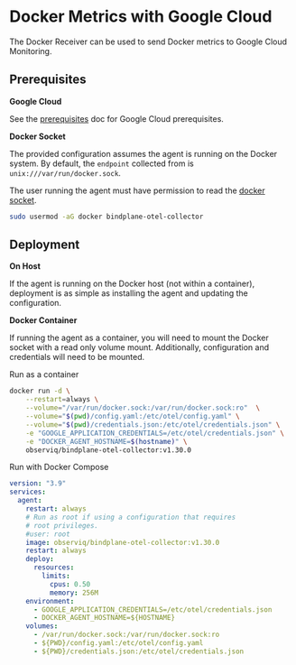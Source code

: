 # Docker Metrics with Google Cloud

The Docker Receiver can be used to send Docker metrics to Google Cloud Monitoring.

## Prerequisites

**Google Cloud**

See the [prerequisites](../prerequisites.md) doc for Google Cloud prerequisites.

**Docker Socket**

The provided configuration assumes the agent is running on the Docker system. By default, the `endpoint` collected from is `unix:///var/run/docker.sock`.

The user running the agent must have permission to read the [docker socket](https://docs.docker.com/engine/install/linux-postinstall/).

```bash
sudo usermod -aG docker bindplane-otel-collector
```

## Deployment

**On Host**

If the agent is running on the Docker host (not within a container), deployment is as simple as installing the agent and updating the configuration.

**Docker Container**

If running the agent as a container, you will need to mount the Docker socket with a read only volume mount. Additionally, configuration and credentials will need to be mounted.

Run as a container

```bash
docker run -d \
    --restart=always \
    --volume="/var/run/docker.sock:/var/run/docker.sock:ro"  \
    --volume="$(pwd)/config.yaml:/etc/otel/config.yaml" \
    --volume="$(pwd)/credentials.json:/etc/otel/credentials.json" \
    -e "GOOGLE_APPLICATION_CREDENTIALS=/etc/otel/credentials.json" \
    -e "DOCKER_AGENT_HOSTNAME=$(hostname)" \
    observiq/bindplane-otel-collector:v1.30.0
```

Run with Docker Compose

```yaml
version: "3.9"
services:
  agent:
    restart: always
    # Run as root if using a configuration that requires
    # root privileges.
    #user: root
    image: observiq/bindplane-otel-collector:v1.30.0
    restart: always
    deploy:
      resources:
        limits:
          cpus: 0.50
          memory: 256M
    environment:
      - GOOGLE_APPLICATION_CREDENTIALS=/etc/otel/credentials.json
      - DOCKER_AGENT_HOSTNAME=${HOSTNAME}
    volumes:
      - /var/run/docker.sock:/var/run/docker.sock:ro
      - ${PWD}/config.yaml:/etc/otel/config.yaml
      - ${PWD}/credentials.json:/etc/otel/credentials.json
```
